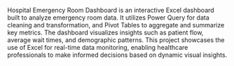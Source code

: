 Hospital Emergency Room Dashboard is an interactive Excel dashboard built to analyze emergency room data. It utilizes Power Query for data cleaning and transformation, and Pivot Tables to aggregate and summarize key metrics. The dashboard visualizes insights such as patient flow, average wait times, and demographic patterns.
This project showcases the use of Excel for real-time data monitoring, enabling healthcare professionals to make informed decisions based on dynamic visual insights.
